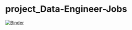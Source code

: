 # project_Data-Engineer-Jobs
[![Binder](https://mybinder.org/badge_logo.svg)](https://mybinder.org/v2/gh/shirtevet/project_Data-Engineer-Jobs/tree/main/HEAD)

